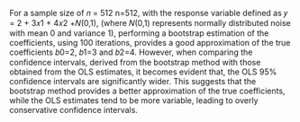 For a sample size of 𝑛 = 512 n=512, with the response variable defined as 𝑦 = 2 + 3𝑥1 + 4𝑥2 +𝑁(0,1), (where 𝑁(0,1) represents normally distributed noise with mean 0 and variance 1), 
performing a bootstrap estimation of the coefficients, using 100 iterations, provides a good approximation of the true coefficients 𝑏0=2, ​𝑏1=3 and 𝑏2=4. 
However, when comparing the confidence intervals, derived from the bootstrap method with those obtained from the OLS estimates, 
it becomes evident that, the OLS 95% confidence intervals are significantly wider. 
This suggests that the bootstrap method provides a better approximation of the true coefficients, while the OLS estimates tend to be more variable, leading to overly conservative confidence intervals.
